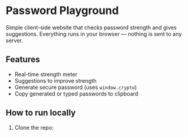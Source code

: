 # Password Playground

Simple client-side website that checks password strength and gives suggestions.
Everything runs in your browser — nothing is sent to any server.

## Features
- Real-time strength meter
- Suggestions to improve strength
- Generate secure password (uses `window.crypto`)
- Copy generated or typed passwords to clipboard

## How to run locally
1. Clone the repo:
